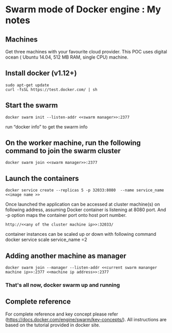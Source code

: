 # Swarm mode of Docker engine : My notes

## Machines 

  Get three machines with your favourite cloud provider. This POC uses digital ocean ( Ubuntu 14.04, 512 MB RAM, single CPU) machine. 
  
## Install docker (v1.12+)


    sudo apt-get update
    curl -fsSL https://test.docker.com/ | sh


## Start the swarm 

    docker swarm init --listen-addr <<swarm manager>>:2377

run “docker info” to get the swarm info

## On the worker machine, run the following command to join the swarm cluster 

    docker swarm join <<swarm manager>>:2377

## Launch the containers 

    docker service create --replicas 5 -p 32033:8080  --name service_name  <<image name >>

Once launched the application can be accessed at cluster machine(s) on following address, assuming Docker container is listening at 8080 port. And -p option maps the container port onto host port number. 

    http://<<any of the cluster machine ip>>:32033/

container instances can be scaled up or down with following command
docker service scale service_name =2

## Adding another machine as manager

    docker swarm join --manager --listen-addr <<current swarm mananger machine ip>>:2377 <<machine ip address>>:2377

### That's all now, docker swarm up and running 

## Complete reference

  For complete reference and key concept please refer (https://docs.docker.com/engine/swarm/key-concepts/). All instructions are based on the tutorial provided in docker site.   
